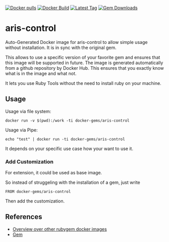 [![Docker pulls](https://img.shields.io/docker/pulls/rubygem/aris-control.svg)](https://hub.docker.com/r/rubygem/aris-control/)
[![Docker Build](https://img.shields.io/docker/automated/rubygem/aris-control.svg)](https://hub.docker.com/r/rubygem/aris-control/)
[![Latest Tag](https://img.shields.io/github/tag/docker-rubygem/aris-control.svg)](https://hub.docker.com/r/rubygem/aris-control/)
[![Gem Downloads](https://img.shields.io/gem/dt/aris-control.svg)](https://rubygems.org/gems/aris-control/)
# aris-control

Auto-Generated Docker image for aris-control to allow simple usage without installation.
It is in sync with the original gem.

This allows to use a specific version of your favorite gem and ensures that this image will be supported in future.
The image is generated automatically from a github repository by Docker Hub.
This ensures that you exactly know what is in the image and what not.

It lets you use Ruby Tools without the need to install ruby on your machine.

## Usage

Usage via file system:

`docker run -v $(pwd):/work -ti docker-gems/aris-control`

Usage via Pipe:

`echo "test" | docker run -ti docker-gems/aris-control`

It depends on your specific use case how your want to use it.

### Add Customization

For extension, it could be used as base image.

So instead of struggeling with the installation of a gem, just write

`FROM docker-gems/aris-control`

Then add the customization.

## References

 - [Overview over other rubygem docker images](https://github.com/thinkbot/docker-rubygem)
 - [Gem](https://rubygems.org/gems/aris-control/)
